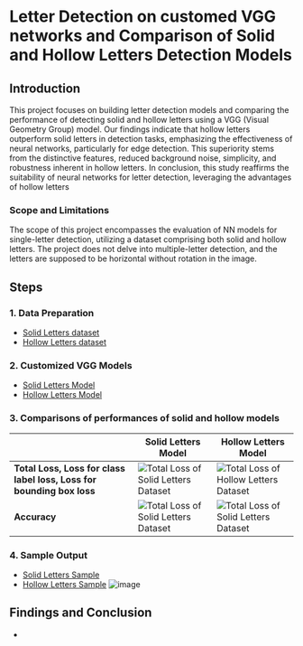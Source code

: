 # Letter Detection on customed VGG networks and Comparison of Solid and Hollow Letters Detection Models

## Introduction
This project focuses on building letter detection models and comparing the performance of detecting solid and hollow letters using a VGG (Visual Geometry Group) model. Our findings indicate that hollow letters outperform solid letters in detection tasks, emphasizing the effectiveness of neural networks, particularly for edge detection. This superiority stems from the distinctive features, reduced background noise, simplicity, and robustness inherent in hollow letters. In conclusion, this study reaffirms the suitability of neural networks for letter detection, leveraging the advantages of hollow letters

### Scope and Limitations
The scope of this project encompasses the evaluation of NN models for single-letter detection, utilizing a dataset comprising both solid and hollow letters.
The project does not delve into multiple-letter detection, and the letters are supposed to be horizontal without rotation in the image.

## Steps
### 1. Data Preparation
- [Solid Letters dataset](https://github.com/LakeYang0818/Letters-Detection-on-customed-VGG-networks/blob/main/Solid%20Letters%20Model/Dataset%20Design%20for%20Solid%20Letters.ipynb)
- [Hollow Letters dataset](https://github.com/LakeYang0818/Letters-Detection-on-customed-VGG-networks/blob/main/Hollow%20Letters%20Model/Dataset%20Design%20for%20Hollow%20Letters.ipynb)

### 2. Customized VGG Models
- [Solid Letters Model](https://github.com/LakeYang0818/Letters-Detection-on-customed-VGG-networks/blob/main/Solid%20Letters%20Model/Object%20Classification%20and%20Localization.ipynb)
- [Hollow Letters Model](https://github.com/LakeYang0818/Letters-Detection-on-customed-VGG-networks/blob/main/Hollow%20Letters%20Model/Object%20Classification%20and%20Localization.ipynb)

### 3. Comparisons of performances of solid and hollow models
|    | Solid Letters Model  | Hollow Letters Model  |
|-----------|-----------|-----------|
| **Total Loss, Loss for class label loss, Loss for bounding box loss** | ![Total Loss of Solid Letters Dataset](https://github.com/LakeYang0818/Letters-Detection-on-customed-VGG-networks/blob/main/Solid%20Letters%20Model/Evaluation%20Metrics%20for%20solid%20letters%20model.png) | ![Total Loss of Hollow Letters Dataset](https://github.com/LakeYang0818/Letters-Detection-on-customed-VGG-networks/blob/main/Hollow%20Letters%20Model/Evaluation%20Metrics%20for%20hollow%20letters%20model.png)  |
| **Accuracy**  | ![Total Loss of Solid Letters Dataset](https://github.com/LakeYang0818/Letters-Detection-on-customed-VGG-networks/blob/main/Solid%20Letters%20Model/accuracy%20solid.png)  | ![Total Loss of Solid Letters Dataset](https://github.com/LakeYang0818/Letters-Detection-on-customed-VGG-networks/blob/main/Hollow%20Letters%20Model/accuracy%20hollow.png)  |

### 4. Sample Output
- [Solid Letters Sample](https://github.com/LakeYang0818/Letters-Detection-on-customed-VGG-networks/blob/main/Solid%20Letters%20Model/Object%20Classification%20and%20Localization%20Inference.ipynb)
- [Hollow Letters Sample](https://github.com/LakeYang0818/Letters-Detection-on-customed-VGG-networks/blob/main/Hollow%20Letters%20Model/Object%20Classification%20and%20Localization%20Inference.ipynb)
![image](https://github.com/LakeYang0818/Letters-Detection-on-customed-VGG-networks/assets/91699109/a4a6a236-2616-4d22-b580-da762d08e8d2)


## Findings and Conclusion
- 
